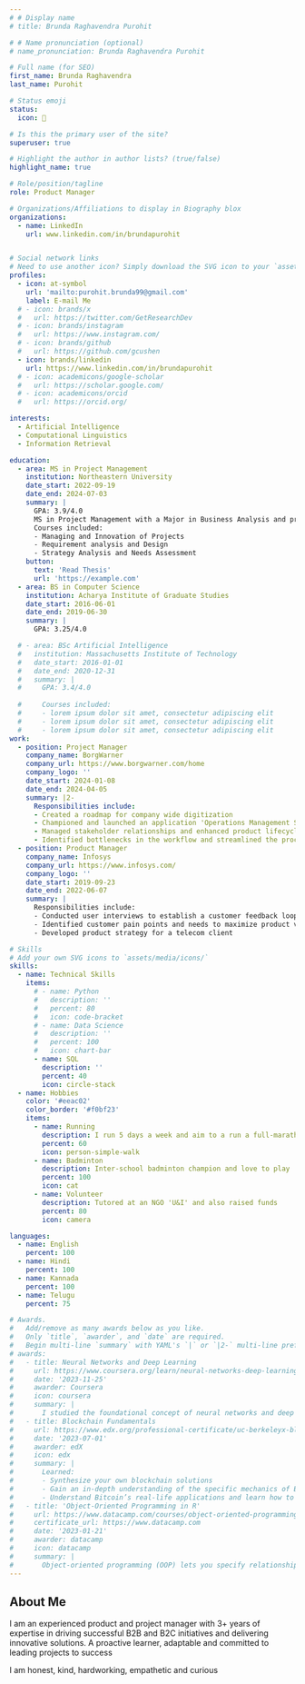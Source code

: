 ```yaml
---
# # Display name
# title: Brunda Raghavendra Purohit

# # Name pronunciation (optional)
# name_pronunciation: Brunda Raghavendra Purohit

# Full name (for SEO)
first_name: Brunda Raghavendra 
last_name: Purohit

# Status emoji
status:
  icon: 🐥

# Is this the primary user of the site?
superuser: true

# Highlight the author in author lists? (true/false)
highlight_name: true

# Role/position/tagline
role: Product Manager

# Organizations/Affiliations to display in Biography blox
organizations:
  - name: LinkedIn
    url: www.linkedin.com/in/brundapurohit


# Social network links
# Need to use another icon? Simply download the SVG icon to your `assets/media/icons/` folder.
profiles:
  - icon: at-symbol
    url: 'mailto:purohit.brunda99@gmail.com'
    label: E-mail Me
  # - icon: brands/x
  #   url: https://twitter.com/GetResearchDev
  # - icon: brands/instagram
  #   url: https://www.instagram.com/
  # - icon: brands/github
  #   url: https://github.com/gcushen
  - icon: brands/linkedin
    url: https://www.linkedin.com/in/brundapurohit
  # - icon: academicons/google-scholar
  #   url: https://scholar.google.com/
  # - icon: academicons/orcid
  #   url: https://orcid.org/

interests:
  - Artificial Intelligence
  - Computational Linguistics
  - Information Retrieval

education:
  - area: MS in Project Management
    institution: Northeastern University
    date_start: 2022-09-19
    date_end: 2024-07-03
    summary: |
      GPA: 3.9/4.0
      MS in Project Management with a Major in Business Analysis and product innovation. Multiple academic projects to help students on campus international students. (Example: insert image here )
      Courses included:
      - Managing and Innovation of Projects
      - Requirement analysis and Design
      - Strategy Analysis and Needs Assessment
    button:
      text: 'Read Thesis'
      url: 'https://example.com'
  - area: BS in Computer Science
    institution: Acharya Institute of Graduate Studies
    date_start: 2016-06-01
    date_end: 2019-06-30
    summary: |
      GPA: 3.25/4.0

  # - area: BSc Artificial Intelligence
  #   institution: Massachusetts Institute of Technology
  #   date_start: 2016-01-01
  #   date_end: 2020-12-31
  #   summary: |
  #     GPA: 3.4/4.0
      
  #     Courses included:
  #     - lorem ipsum dolor sit amet, consectetur adipiscing elit
  #     - lorem ipsum dolor sit amet, consectetur adipiscing elit
  #     - lorem ipsum dolor sit amet, consectetur adipiscing elit
work:
  - position: Project Manager
    company_name: BorgWarner
    company_url: https://www.borgwarner.com/home
    company_logo: ''
    date_start: 2024-01-08
    date_end: 2024-04-05
    summary: |2-
      Responsibilities include:
      - Created a roadmap for company wide digitization
      - Championed and launched an application 'Operations Management System'
      - Managed stakeholder relationships and enhanced product lifecycle management
      - Identified bottlenecks in the workflow and streamlined the process 
  - position: Product Manager
    company_name: Infosys
    company_url: https://www.infosys.com/
    company_logo: ''
    date_start: 2019-09-23
    date_end: 2022-06-07
    summary: |
      Responsibilities include:
      - Conducted user interviews to establish a customer feedback loop
      - Identified customer pain points and needs to maximize product value
      - Developed product strategy for a telecom client 

# Skills
# Add your own SVG icons to `assets/media/icons/`
skills:
  - name: Technical Skills
    items:
      # - name: Python
      #   description: ''
      #   percent: 80
      #   icon: code-bracket
      # - name: Data Science
      #   description: ''
      #   percent: 100
      #   icon: chart-bar
      - name: SQL
        description: ''
        percent: 40
        icon: circle-stack
  - name: Hobbies
    color: '#eeac02'
    color_border: '#f0bf23'
    items:
      - name: Running
        description: I run 5 days a week and aim to a run a full-marathon by the end of 2025
        percent: 60
        icon: person-simple-walk
      - name: Badminton
        description: Inter-school badminton champion and love to play
        percent: 100
        icon: cat
      - name: Volunteer
        description: Tutored at an NGO 'U&I' and also raised funds
        percent: 80
        icon: camera

languages:
  - name: English
    percent: 100
  - name: Hindi
    percent: 100
  - name: Kannada
    percent: 100
  - name: Telugu
    percent: 75

# Awards.
#   Add/remove as many awards below as you like.
#   Only `title`, `awarder`, and `date` are required.
#   Begin multi-line `summary` with YAML's `|` or `|2-` multi-line prefix and indent 2 spaces below.
# awards:
#   - title: Neural Networks and Deep Learning
#     url: https://www.coursera.org/learn/neural-networks-deep-learning
#     date: '2023-11-25'
#     awarder: Coursera
#     icon: coursera
#     summary: |
#       I studied the foundational concept of neural networks and deep learning. By the end, I was familiar with the significant technological trends driving the rise of deep learning; build, train, and apply fully connected deep neural networks; implement efficient (vectorized) neural networks; identify key parameters in a neural network’s architecture; and apply deep learning to your own applications.
#   - title: Blockchain Fundamentals
#     url: https://www.edx.org/professional-certificate/uc-berkeleyx-blockchain-fundamentals
#     date: '2023-07-01'
#     awarder: edX
#     icon: edx
#     summary: |
#       Learned:
#       - Synthesize your own blockchain solutions
#       - Gain an in-depth understanding of the specific mechanics of Bitcoin
#       - Understand Bitcoin’s real-life applications and learn how to attack and destroy Bitcoin, Ethereum, smart contracts and Dapps, and alternatives to Bitcoin’s Proof-of-Work consensus algorithm
#   - title: 'Object-Oriented Programming in R'
#     url: https://www.datacamp.com/courses/object-oriented-programming-with-s3-and-r6-in-r
#     certificate_url: https://www.datacamp.com
#     date: '2023-01-21'
#     awarder: datacamp
#     icon: datacamp
#     summary: |
#       Object-oriented programming (OOP) lets you specify relationships between functions and the objects that they can act on, helping you manage complexity in your code. This is an intermediate level course, providing an introduction to OOP, using the S3 and R6 systems. S3 is a great day-to-day R programming tool that simplifies some of the functions that you write. R6 is especially useful for industry-specific analyses, working with web APIs, and building GUIs.
---
```


## About Me


I am an experienced product and project manager with 3+ years of expertise in driving successful B2B and B2C initiatives and delivering innovative solutions. A proactive learner, adaptable and committed to leading projects to success

I am honest, kind, hardworking, empathetic and curious